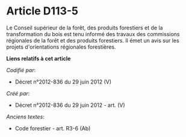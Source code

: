 # Article D113-5

Le Conseil supérieur de la forêt, des produits forestiers et de la transformation du bois est tenu informé des travaux des
commissions régionales de la forêt et des produits forestiers. Il émet un avis sur les projets d'orientations régionales
forestières.

**Liens relatifs à cet article**

_Codifié par_:

  - Décret n°2012-836 du 29 juin 2012 (V)

_Créé par_:

  - Décret n°2012-836 du 29 juin 2012 - art. (V)

_Anciens textes_:

  - Code forestier - art. R3-6 (Ab)
